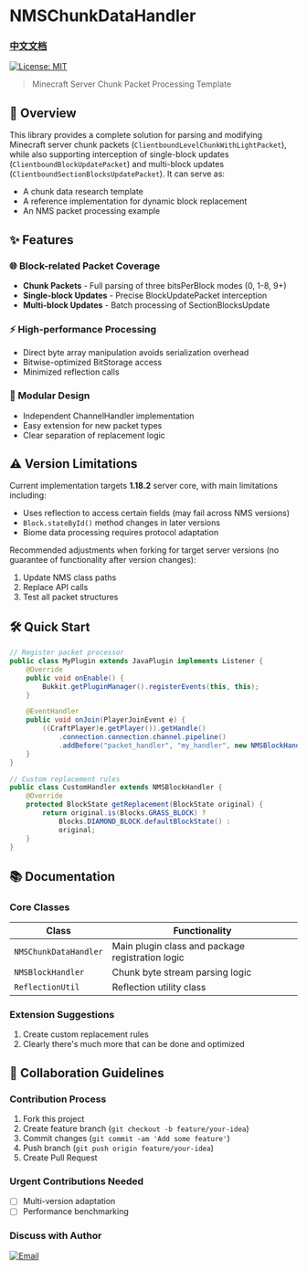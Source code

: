 # NMSChunkDataHandler 
### [中文文档](README_zh.md)
[![License: MIT](https://img.shields.io/badge/License-MIT-yellow.svg)](https://opensource.org/licenses/MIT)



> Minecraft Server Chunk Packet Processing Template

## 📖 Overview

This library provides a complete solution for parsing and modifying Minecraft server chunk packets (`ClientboundLevelChunkWithLightPacket`), while also supporting interception of single-block updates (`ClientboundBlockUpdatePacket`) and multi-block updates (`ClientboundSectionBlocksUpdatePacket`). It can serve as:
- A chunk data research template
- A reference implementation for dynamic block replacement
- An NMS packet processing example

## ✨ Features

### 🌐 Block-related Packet Coverage
- **Chunk Packets** - Full parsing of three bitsPerBlock modes (0, 1-8, 9+)
- **Single-block Updates** - Precise BlockUpdatePacket interception
- **Multi-block Updates** - Batch processing of SectionBlocksUpdate

### ⚡ High-performance Processing
- Direct byte array manipulation avoids serialization overhead
- Bitwise-optimized BitStorage access
- Minimized reflection calls

### 🧩 Modular Design
- Independent ChannelHandler implementation
- Easy extension for new packet types
- Clear separation of replacement logic

## ⚠️ Version Limitations

Current implementation targets **1.18.2** server core, with main limitations including:
- Uses reflection to access certain fields (may fail across NMS versions)
- `Block.stateById()` method changes in later versions
- Biome data processing requires protocol adaptation

Recommended adjustments when forking for target server versions (no guarantee of functionality after version changes):
1. Update NMS class paths
2. Replace API calls
3. Test all packet structures

## 🛠️ Quick Start

```java
// Register packet processor
public class MyPlugin extends JavaPlugin implements Listener {
    @Override
    public void onEnable() {
        Bukkit.getPluginManager().registerEvents(this, this);
    }

    @EventHandler
    public void onJoin(PlayerJoinEvent e) {
        ((CraftPlayer)e.getPlayer()).getHandle()
            .connection.connection.channel.pipeline()
            .addBefore("packet_handler", "my_handler", new NMSBlockHandler());
    }
}

// Custom replacement rules
public class CustomHandler extends NMSBlockHandler {
    @Override
    protected BlockState getReplacement(BlockState original) {
        return original.is(Blocks.GRASS_BLOCK) ? 
            Blocks.DIAMOND_BLOCK.defaultBlockState() : 
            original;
    }
}
```

## 📚 Documentation

### Core Classes
| Class | Functionality |
|-------|---------------|
| `NMSChunkDataHandler` | Main plugin class and package registration logic |
| `NMSBlockHandler` | Chunk byte stream parsing logic |
| `ReflectionUtil` | Reflection utility class |

### Extension Suggestions
1. Create custom replacement rules
2. Clearly there's much more that can be done and optimized

## 🤝 Collaboration Guidelines

### Contribution Process
1. Fork this project
2. Create feature branch (`git checkout -b feature/your-idea`)
3. Commit changes (`git commit -am 'Add some feature'`)
4. Push branch (`git push origin feature/your-idea`)
5. Create Pull Request

### Urgent Contributions Needed
- [ ] Multi-version adaptation
- [ ] Performance benchmarking

### Discuss with Author
[![Email](https://img.shields.io/badge/Email-MoYuOwO@outlook.com-blue?logo=mail.ru)](mailto:MoYuOwO@outlook.com)